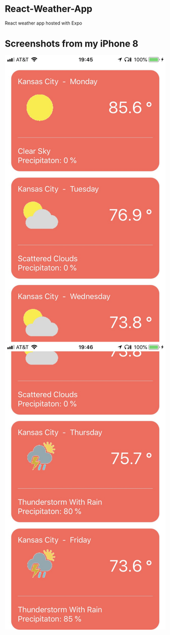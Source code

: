 # React-Weather-App
React weather app hosted with Expo

  # Screenshots from my iPhone 8
  
  
  ![](Pictures/Image.png)
  ![](Pictures/Image-1.png)
